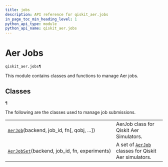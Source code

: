 ```yaml
---
title: jobs
description: API reference for qiskit_aer.jobs
in_page_toc_min_heading_level: 1
python_api_type: module
python_api_name: qiskit_aer.jobs
---
```


<span id="module-qiskit_aer.jobs" />

# Aer Jobs

<span id="module-qiskit_aer.jobs" />

`qiskit_aer.jobs¶`

This module contains classes and functions to manage Aer jobs.

## Classes

<span id="module-qiskit_aer.jobs" />

`¶`

The following are the classes used to manage job submissions.

|                                                                                                         |                                                                                                         |
| ------------------------------------------------------------------------------------------------------- | ------------------------------------------------------------------------------------------------------- |
| [`AerJob`](qiskit_aer.jobs.AerJob "qiskit_aer.jobs.AerJob")(backend, job\_id, fn\[, qobj, ...])         | AerJob class for Qiskit Aer Simulators.                                                                 |
| [`AerJobSet`](qiskit_aer.jobs.AerJobSet "qiskit_aer.jobs.AerJobSet")(backend, job\_id, fn, experiments) | A set of [`AerJob`](qiskit_aer.jobs.AerJob "qiskit_aer.jobs.AerJob") classes for Qiskit Aer simulators. |

